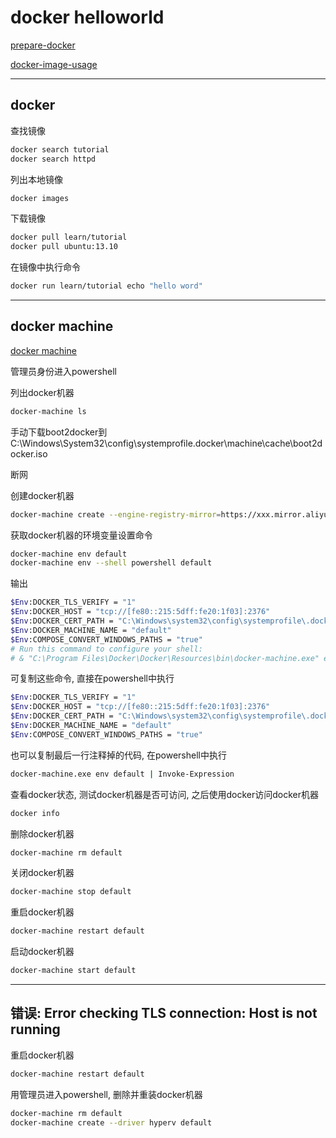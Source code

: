 # docker helloworld

[prepare-docker](http://www.docker.org.cn/book/docker/prepare-docker-5.html)

[docker-image-usage](http://www.runoob.com/docker/docker-image-usage.html)

---

## docker

查找镜像

```bash
docker search tutorial
docker search httpd
```

列出本地镜像

```bash
docker images
```

下载镜像

```bash
docker pull learn/tutorial
docker pull ubuntu:13.10
```

在镜像中执行命令

```bash
docker run learn/tutorial echo "hello word"
```


----------------------------------

## docker machine

[docker machine](https://docs.docker.com/machine/overview/)

管理员身份进入powershell

列出docker机器

```bash
docker-machine ls
```

手动下载boot2docker到C:\Windows\System32\config\systemprofile\.docker\machine\cache\boot2docker.iso

断网

创建docker机器

```bash
docker-machine create --engine-registry-mirror=https://xxx.mirror.aliyuncs.com --driver hyperv default
```

获取docker机器的环境变量设置命令

```bash
docker-machine env default
docker-machine env --shell powershell default
```

输出

```bash
$Env:DOCKER_TLS_VERIFY = "1"
$Env:DOCKER_HOST = "tcp://[fe80::215:5dff:fe20:1f03]:2376"
$Env:DOCKER_CERT_PATH = "C:\Windows\system32\config\systemprofile\.docker\machine\machines\default"
$Env:DOCKER_MACHINE_NAME = "default"
$Env:COMPOSE_CONVERT_WINDOWS_PATHS = "true"
# Run this command to configure your shell:
# & "C:\Program Files\Docker\Docker\Resources\bin\docker-machine.exe" env default | Invoke-Expression
```

可复制这些命令, 直接在powershell中执行

```bash
$Env:DOCKER_TLS_VERIFY = "1"
$Env:DOCKER_HOST = "tcp://[fe80::215:5dff:fe20:1f03]:2376"
$Env:DOCKER_CERT_PATH = "C:\Windows\system32\config\systemprofile\.docker\machine\machines\default"
$Env:DOCKER_MACHINE_NAME = "default"
$Env:COMPOSE_CONVERT_WINDOWS_PATHS = "true"
```

也可以复制最后一行注释掉的代码, 在powershell中执行

```bash
docker-machine.exe env default | Invoke-Expression
```

查看docker状态, 测试docker机器是否可访问, 之后使用docker访问docker机器

```bash
docker info
```

删除docker机器

```bash
docker-machine rm default
```

关闭docker机器

```bash
docker-machine stop default
```

重启docker机器

```bash
docker-machine restart default
```

启动docker机器

```bash
docker-machine start default
```

---

## 错误: Error checking TLS connection: Host is not running

重启docker机器

```bash
docker-machine restart default
```

用管理员进入powershell, 删除并重装docker机器

```bash
docker-machine rm default
docker-machine create --driver hyperv default
```

